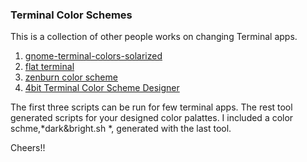 ### Terminal Color Schemes

This is a collection of other people works on changing Terminal apps.

1. <a href="https://github.com/Anthony25/gnome-terminal-colors-solarized">gnome-terminal-colors-solarized</a>
2. <a href="https://github.com/ahmetsulek/flat-terminal">flat terminal</a>
3. <a href="https://gist.github.com/planbnet/1422472">zenburn color scheme</a>
4. <a href="https://ciembor.github.io/4bit/#">4bit Terminal Color Scheme Designer</a>

The first three scripts can be run for few terminal apps. The rest tool generated scripts for your designed color palattes. I included a color schme,*dark&bright.sh *, generated with the last tool.

Cheers!!
